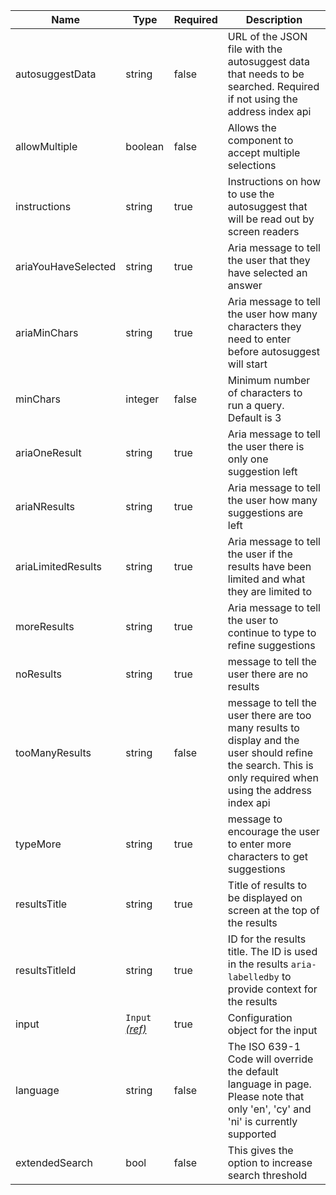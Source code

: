 | Name                | Type                                 | Required | Description                                                                                                                                                  |
| ------------------- | ------------------------------------ | -------- | ------------------------------------------------------------------------------------------------------------------------------------------------------------ |
| autosuggestData     | string                               | false    | URL of the JSON file with the autosuggest data that needs to be searched. Required if not using the address index api                                        |
| allowMultiple       | boolean                              | false    | Allows the component to accept multiple selections                                                                                                           |
| instructions        | string                               | true     | Instructions on how to use the autosuggest that will be read out by screen readers                                                                           |
| ariaYouHaveSelected | string                               | true     | Aria message to tell the user that they have selected an answer                                                                                              |
| ariaMinChars        | string                               | true     | Aria message to tell the user how many characters they need to enter before autosuggest will start                                                           |
| minChars            | integer                              | false    | Minimum number of characters to run a query. Default is 3                                                                                                    |
| ariaOneResult       | string                               | true     | Aria message to tell the user there is only one suggestion left                                                                                              |
| ariaNResults        | string                               | true     | Aria message to tell the user how many suggestions are left                                                                                                  |
| ariaLimitedResults  | string                               | true     | Aria message to tell the user if the results have been limited and what they are limited to                                                                  |
| moreResults         | string                               | true     | Aria message to tell the user to continue to type to refine suggestions                                                                                      |
| noResults           | string                               | true     | message to tell the user there are no results                                                                                                                |
| tooManyResults      | string                               | false    | message to tell the user there are too many results to display and the user should refine the search. This is only required when using the address index api |
| typeMore            | string                               | true     | message to encourage the user to enter more characters to get suggestions                                                                                    |
| resultsTitle        | string                               | true     | Title of results to be displayed on screen at the top of the results                                                                                         |
| resultsTitleId      | string                               | true     | ID for the results title. The ID is used in the results `aria-labelledby` to provide context for the results                                                 |
| input               | `Input` [_(ref)_](/components/input) | true     | Configuration object for the input                                                                                                                           |
| language            | string                               | false    | The ISO 639-1 Code will override the default language in page. Please note that only 'en', 'cy' and 'ni' is currently supported                              |
| extendedSearch      | bool                                 | false    | This gives the option to increase search threshold                                                                                                           |
